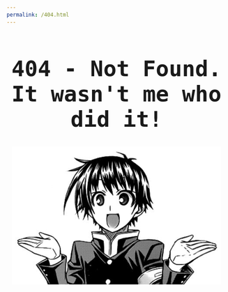 ```yaml
---
permalink: /404.html
---
```

<main id="main" style="text-align: center">
<h1 style="font-size: 50px; font-family: monospace;"> 404 - Not Found. It wasn't me who did it! </h1>
<img src="img/404.jpg">
</main>